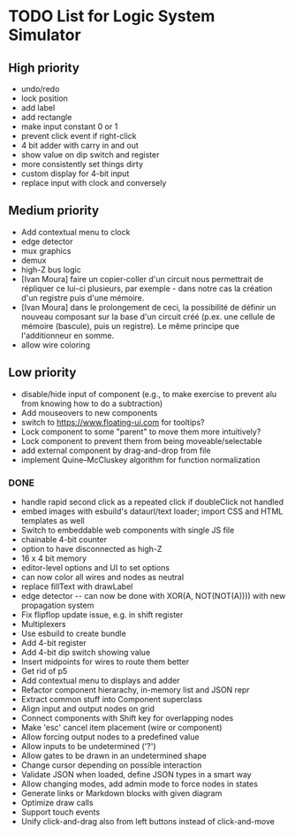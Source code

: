 # TODO List for Logic System Simulator


## High priority

 * undo/redo
 * lock position
 * add label
 * add rectangle
 * make input constant 0 or 1
 * prevent click event if right-click
 * 4 bit adder with carry in and out
 * show value on dip switch and register
 * more consistently set things dirty
 * custom display for 4-bit input
 * replace input with clock and conversely


## Medium priority

 * Add contextual menu to clock
 * edge detector
 * mux graphics
 * demux
 * high-Z bus logic
 * [Ivan Moura] faire un copier-coller d'un circuit nous permettrait de répliquer ce lui-ci plusieurs, par exemple - dans notre cas  la création d'un registre puis d'une mémoire.
 * [Ivan Moura] dans le prolongement de ceci, la possibilité de définir un nouveau  composant sur la base d'un circuit créé (p.ex. une cellule de mémoire (bascule), puis un registre). Le même principe que l'additionneur en somme.
 * allow wire coloring

## Low priority

 * disable/hide input of component (e.g., to make exercise to prevent alu from knowing how to do a subtraction)
 * Add mouseovers to new components
 * switch to https://www.floating-ui.com for tooltips?
 * Lock component to some "parent" to move them more intuitively?
 * Lock component to prevent them from being moveable/selectable
 * add external component by drag-and-drop from file
 * implement Quine–McCluskey algorithm for function normalization


### DONE

 * handle rapid second click as a repeated click if doubleClick not handled
 * embed images with esbuild's dataurl/text loader; import CSS and HTML templates as well
 * Switch to embeddable web components with single JS file
 * chainable 4-bit counter
 * option to have disconnected as high-Z
 * 16 x 4 bit memory
 * editor-level options and UI to set options
 * can now color all wires and nodes as neutral
 * replace fillText with drawLabel
 * edge detector -- can now be done with XOR(A, NOT(NOT(A)))) with new propagation system
 * Fix flipflop update issue, e.g. in shift register
 * Multiplexers
 * Use esbuild to create bundle
 * Add 4-bit register
 * Add 4-bit dip switch showing value
 * Insert midpoints for wires to route them better
 * Get rid of p5
 * Add contextual menu to displays and adder
 * Refactor component hierarachy, in-memory list and JSON repr
 * Extract common stuff into Component superclass
 * Align input and output nodes on grid
 * Connect components with Shift key for overlapping nodes
 * Make 'esc' cancel item placement (wire or component)
 * Allow forcing output nodes to a predefined value
 * Allow inputs to be undetermined ('?')
 * Allow gates to be drawn in an undetermined shape
 * Change cursor depending on possible interaction
 * Validate JSON when loaded, define JSON types in a smart way
 * Allow changing modes, add admin mode to force nodes in states
 * Generate links or Markdown blocks with given diagram
 * Optimize draw calls
 * Support touch events
 * Unify click-and-drag also from left buttons instead of click-and-move
